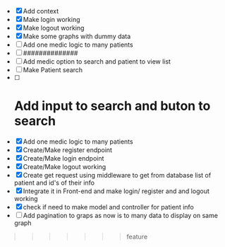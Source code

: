 - [x] Add context
- [x] Make login working
- [x] Make logout working
- [x] Make some graphs with dummy data
- [ ] Add one medic logic to many patients
- [ ] ##############
- [ ] Add medic option to search and patient to view list
- [ ] Make Patient search
- [ ] # Add input to search and buton to search
- [x] Add one medic logic to many patients
- [x] Create/Make register endpoint
- [x] Create/Make login endpoint
- [x] Create/Make logout working
- [x] Create get request using middleware to get from database list of patient and id's of their info
- [x] Integrate it in Front-end and make login/ register and and logout working
- [x] check if need to make model and controller for patient info
- [ ] Add pagination to graps as now is to many data to display on same graph

> > > > > > > feature
